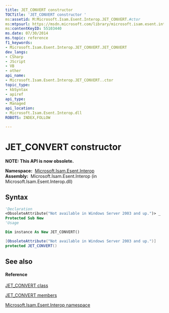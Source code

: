 ```yaml
---
title: JET_CONVERT constructor 
TOCTitle: 'JET_CONVERT constructor '
ms:assetid: M:Microsoft.Isam.Esent.Interop.JET_CONVERT.#ctor
ms:mtpsurl: https://msdn.microsoft.com/library/microsoft.isam.esent.interop.jet_convert.jet_convert(v=EXCHG.10)
ms:contentKeyID: 55103440
ms.date: 07/30/2014
ms.topic: reference
f1_keywords:
- Microsoft.Isam.Esent.Interop.JET_CONVERT.JET_CONVERT
dev_langs:
- CSharp
- JScript
- VB
- other
api_name: 
- Microsoft.Isam.Esent.Interop.JET_CONVERT..ctor
topic_type: 
- kbSyntax
- apiref
api_type: 
- Managed
api_location: 
- Microsoft.Isam.Esent.Interop.dll
ROBOTS: INDEX,FOLLOW

---
```


# JET_CONVERT constructor

**NOTE: This API is now obsolete.**

**Namespace:**  [Microsoft.Isam.Esent.Interop](./microsoft.isam.esent.interop-namespace.md)  
**Assembly:**  Microsoft.Isam.Esent.Interop (in Microsoft.Isam.Esent.Interop.dll)

## Syntax

``` vb
'Declaration
<ObsoleteAttribute("Not available in Windows Server 2003 and up.")> _
Protected Sub New
'Usage

Dim instance As New JET_CONVERT()
```

``` csharp
[ObsoleteAttribute("Not available in Windows Server 2003 and up.")]
protected JET_CONVERT()
```

## See also

#### Reference

[JET_CONVERT class](./jet-convert-class.md)

[JET_CONVERT members](./jet-convert-members.md)

[Microsoft.Isam.Esent.Interop namespace](./microsoft.isam.esent.interop-namespace.md)